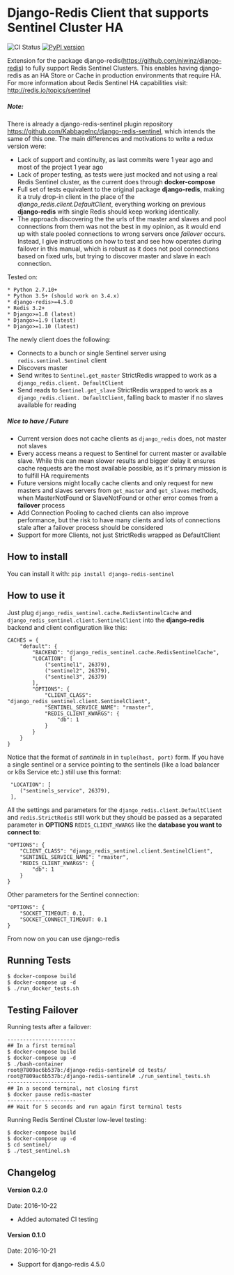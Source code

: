 # Django-Redis Client that supports Sentinel Cluster HA

![CI Status](https://travis-ci.org/danigosa/django-redis-sentinel-redux.svg?branch=master) [![PyPI version](https://badge.fury.io/py/django-redis-sentinel-redux.svg)](https://badge.fury.io/py/django-redis-sentinel-redux)

Extension for the package django-redis(<https://github.com/niwinz/django-redis>) to fully support Redis Sentinel Clusters. This enables having django-redis as an HA Store or Cache in production environments that require HA. For more information about Redis Sentinel HA capabilities visit: http://redis.io/topics/sentinel

##### Note:

There is already a django-redis-sentinel plugin repository <https://github.com/KabbageInc/django-redis-sentinel>, which intends the same of this one. The main differences and motivations to write a redux version were:

- Lack of support and continuity, as last commits were 1 year ago and most of the project 1 year ago
- Lack of proper testing, as tests were just mocked and not using a real Redis Sentinel cluster, as the current does through **docker-compose**
- Full set of tests equivalent to the original package **django-redis**, making it a truly drop-in client in the place of the *django_redis.client.DefaultClient*, everything working on previous **django-redis** with single Redis should keep working identically.
- The approach discovering the the urls of the master and slaves and pool connections from them was not the best in my opinion, as it would end up with stale pooled connections to wrong servers once *failover* occurs. Instead, I give instructions on how to test and see how operates during failover in this manual, which is robust as it does not pool connections based on fixed urls, but trying to discover master and slave in each connection.


Tested on:

    * Python 2.7.10+
    * Python 3.5+ (should work on 3.4.x)
    * django-redis>=4.5.0
    * Redis 3.2+
    * Django>=1.8 (latest)
    * Django>=1.9 (latest)
    * Django>=1.10 (latest)
    
The newly client does the following:

- Connects to a bunch or single Sentinel server using ``redis.sentinel.Sentinel`` client
- Discovers master
- Send writes to ``Sentinel.get_master`` StrictRedis wrapped to work as a ``django_redis.client. DefaultClient``
- Send reads to ``Sentinel.get_slave`` StrictRedis wrapped to work as a ``django_redis.client. DefaultClient``, falling back to master if no slaves available for reading

##### Nice to have / Future

- Current version does not cache clients as ``django_redis`` does, not master not slaves
- Every access means a request to Sentinel for current master or available slave. While this can mean slower results and bigger delay it ensures cache requests are the most available possible, as it's primary mission is to fulfill HA requirements
- Future versions might locally cache clients and only request for new masters and slaves servers from ``get_master`` and ``get_slaves`` methods, when MasterNotFound or SlaveNotFound or other error comes from a **failover** process
- Add Connection Pooling to cached clients can also improve performance, but the risk to have many clients and lots of connections stale after a failover process should be considered
- Support for more Clients, not just StrictRedis wrapped as DefaultClient

## How to install

You can install it with: ``pip install django-redis-sentinel``

## How to use it

Just plug ``django_redis_sentinel.cache.RedisSentinelCache`` and ``django_redis_sentinel.client.SentinelClient`` into the **django-redis** backend and client configuration like this:

    CACHES = {
        "default": {
            "BACKEND": "django_redis_sentinel.cache.RedisSentinelCache",
            "LOCATION": [
                ("sentinel1", 26379),
                ("sentinel2", 26379),
                ("sentinel3", 26379)
            ],
            "OPTIONS": {
                "CLIENT_CLASS": "django_redis_sentinel.client.SentinelClient",
                "SENTINEL_SERVICE_NAME": "rmaster",
                "REDIS_CLIENT_KWARGS": {
                    "db": 1
                }
            }
        }
    }

Notice that the format of *sentinels* in in ``tuple(host, port)`` form. If you have a single sentinel or a service pointing to the sentinels (like a load balancer or k8s Service etc.) still use this format:

     "LOCATION": [
        ("sentinels_service", 26379),
     ],

All the settings and parameters for the ``django_redis.client.DefaultClient`` and ``redis.StrictRedis`` still work but they should be passed as a separated parameter in **OPTIONS** ``REDIS_CLIENT_KWARGS`` like the **database you want to connect to**:
    
    "OPTIONS": {
        "CLIENT_CLASS": "django_redis_sentinel.client.SentinelClient",
        "SENTINEL_SERVICE_NAME": "rmaster",
        "REDIS_CLIENT_KWARGS": {
            "db": 1
        }
    }
    
Other parameters for the Sentinel connection:

    "OPTIONS": {
        "SOCKET_TIMEOUT: 0.1,
        "SOCKET_CONNECT_TIMEOUT: 0.1
    }

From now on you can use django-redis 

## Running Tests
    
    $ docker-compose build
    $ docker-compose up -d
    $ ./run_docker_tests.sh

## Testing Failover

Running tests after a failover:

    ----------------------
    ## In a first terminal
    $ docker-compose build
    $ docker-compose up -d
    $ ./bash-container
    root@7809ac6b537b:/django-redis-sentinel# cd tests/
    root@7809ac6b537b:/django-redis-sentinel# ./run_sentinel_tests.sh
    ----------------------
    ## In a second terminal, not closing first
    $ docker pause redis-master
    ----------------------
    ## Wait for 5 seconds and run again first terminal tests
    
Running Redis Sentinel Cluster low-level testing:

    $ docker-compose build
    $ docker-compose up -d
    $ cd sentinel/
    $ ./test_sentinel.sh
    


    
    
    
    

## Changelog

#### Version 0.2.0

Date: 2016-10-22

- Added automated CI testing

#### Version 0.1.0

Date: 2016-10-21

- Support for django-redis 4.5.0
